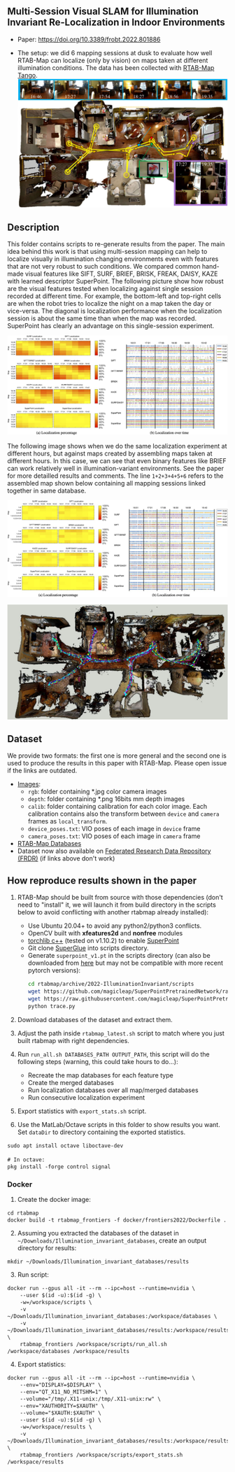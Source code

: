 
## Multi-Session Visual SLAM for Illumination Invariant Re-Localization in Indoor Environments

* Paper: https://doi.org/10.3389/frobt.2022.801886

* The setup: we did 6 mapping sessions at dusk to evaluate how well RTAB-Map can localize (only by vision) on maps taken at different illumination conditions. The data has been collected with [RTAB-Map Tango](https://play.google.com/store/apps/details?id=com.introlab.rtabmap&hl=en_CA&gl=US).
![Overview](https://github.com/introlab/rtabmap/raw/master/archive/2022-IlluminationInvariant/images/fig_overview.jpg)


## Description

This folder contains scripts to re-generate results from the paper. The main idea behind this work is that using multi-session mapping can help to localize visually in illumination changing environments even with features that are not very robust to such conditions. We compared common hand-made visual features like SIFT, SURF, BRIEF, BRISK, FREAK, DAISY, KAZE with learned descriptor SuperPoint. The following picture show how robust are the visual features tested when localizing against single session recorded at different time. For example, the bottom-left and top-right cells are when the robot tries to localize the night on a map taken the day or vice-versa. The diagonal is localization performance when the localization session is about the same time than when the map was recorded. SuperPoint has clearly an advantage on this single-session experiment.

![All sessions](https://github.com/introlab/rtabmap/raw/master/archive/2022-IlluminationInvariant/images/fig_single_percentage.jpg)

The following image shows when we do the same localization experiment at different hours, but against maps created by assembling maps taken at different hours. In this case, we can see that even binary features like BRIEF can work relatively well in illumination-variant environments. See the paper for more detailled results and comments. The line `1+2+3+4+5+6` refers to the assembled map shown below containing all mapping sessions linked together in same database.

![All sessions](https://github.com/introlab/rtabmap/raw/master/archive/2022-IlluminationInvariant/images/fig_merged_percentage.jpg)


![All sessions](https://github.com/introlab/rtabmap/raw/master/archive/2022-IlluminationInvariant/images/fig_map_merged_999.jpg)


## Dataset

We provide two formats: the first one is more general and the second one is used to produce the results in this paper with RTAB-Map. Please open issue if the links are outdated.

* [Images](https://drive.google.com/file/d/1fUm1m8oW6q8qlThx7BjrBH2vrVbNQ9bQ/view?usp=drive_link):
  * `rgb`: folder containing *.jpg color camera images
  * `depth`: folder containing *.png 16bits mm depth images
  * `calib`: folder containing calibration for each color image. Each calibration contains also the transform between `device` and `camera` frames as `local_transform`.
  * `device_poses.txt`: VIO poses of each image in `device` frame
  * `camera_poses.txt`: VIO poses of each image in `camera` frame
* [RTAB-Map Databases](https://drive.google.com/file/d/1TklUcTKFSrcg8b0t0U80G_IpFRMVRlY5/view?usp=drive_link)
* Dataset now also available on [Federated Research Data Repository (FRDR)](https://doi.org/10.20383/103.0931) (if links above don't work)


## How reproduce results shown in the paper

1. RTAB-Map should be built from source with those dependencies (don't need to "install" it, we will launch it from build directory in the scripts below to avoid conflicting with another rtabmap already installed): 
    * Use Ubuntu 20.04+ to avoid any python2/python3 conflicts.
    * OpenCV built with **xfeatures2d** and **nonfree** modules
    * [torchlib c++](https://pytorch.org/get-started/locally/) (tested on v1.10.2) to enable [SuperPoint](https://github.com/magicleap/SuperPointPretrainedNetwork)
    * Git clone [SuperGlue](https://github.com/magicleap/SuperGluePretrainedNetwork) into scripts directory.
    * Generate `superpoint_v1.pt` in the scripts directory (can also be downloaded from [here](https://github.com/KinglittleQ/SuperPoint_SLAM/blob/master/superpoint.pt) but may not be compatible with more recent pytorch versions):
      ```bash
      cd rtabmap/archive/2022-IlluminationInvariant/scripts
      wget https://github.com/magicleap/SuperPointPretrainedNetwork/raw/master/superpoint_v1.pth
      wget https://raw.githubusercontent.com/magicleap/SuperPointPretrainedNetwork/master/demo_superpoint.py
      python trace.py
      ```

2. Download databases of the dataset and extract them.
3. Adjust the path inside `rtabmap_latest.sh` script to match where you just built rtabmap with right dependencies.
4. Run `run_all.sh DATABASES_PATH OUTPUT_PATH`, this script will do the following steps (warning, this could take hours to do...):
    * Recreate the map databases for each feature type
    * Create the merged databases
    * Run localization databases over all map/merged databases
    * Run consecutive localization experiment
  
5. Export statistics with `export_stats.sh` script.

6. Use the MatLab/Octave scripts in this folder to show results you want. Set `dataDir` to directory containing the exported statistics. 
```
sudo apt install octave liboctave-dev

# In octave:
pkg install -forge control signal
```

### Docker

1. Create the docker image:
```
cd rtabmap
docker build -t rtabmap_frontiers -f docker/frontiers2022/Dockerfile .
```

2. Assuming you extracted the databases of the dataset in `~/Downloads/Illumination_invariant_databases`, create an output directory for results:
```
mkdir ~/Downloads/Illumination_invariant_databases/results
```

3. Run script:
```
docker run --gpus all -it --rm --ipc=host --runtime=nvidia \
    --user $(id -u):$(id -g) \
    -w=/workspace/scripts \
    -v ~/Downloads/Illumination_invariant_databases:/workspace/databases \
    -v ~/Downloads/Illumination_invariant_databases/results:/workspace/results \
    rtabmap_frontiers /workspace/scripts/run_all.sh /workspace/databases /workspace/results
```

4. Export statistics:
```
docker run --gpus all -it --rm --ipc=host --runtime=nvidia \
    --env="DISPLAY=$DISPLAY" \
    --env="QT_X11_NO_MITSHM=1" \
    --volume="/tmp/.X11-unix:/tmp/.X11-unix:rw" \
    --env="XAUTHORITY=$XAUTH" \
    --volume="$XAUTH:$XAUTH" \
    --user $(id -u):$(id -g) \
    -w=/workspace/results \
    -v ~/Downloads/Illumination_invariant_databases/results:/workspace/results \
    rtabmap_frontiers /workspace/scripts/export_stats.sh /workspace/results
```
